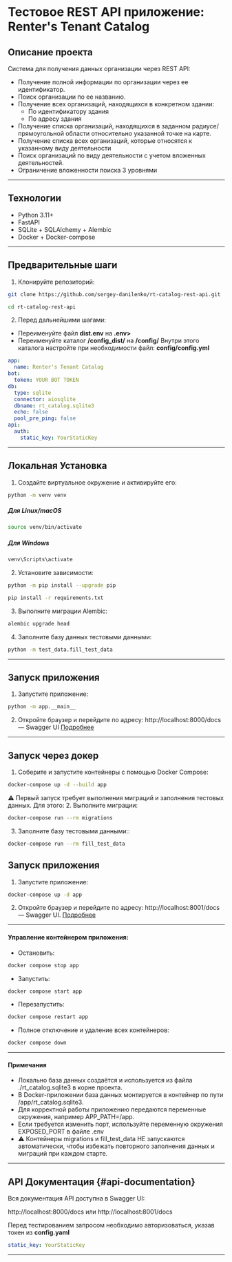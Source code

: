# Тестовое REST API приложение: Renter's Tenant Catalog

## Описание проекта

Система для получения данных организации через REST API:
- Получение полной информации по организации через ее идентификатор.
- Поиск организации по ее названию.
- Получение всех организаций, находящихся в конкретном здании:
  * По идентификатору здания
  * По адресу здания
- Получение списка организаций, находящихся в заданном радиусе/прямоугольной области
относительно указанной точке на карте.
- Получение списка всех организаций, которые относятся к указанному виду деятельности
- Поиск организаций по виду деятельности с учетом вложенных деятельностей.
- Ограничение вложенности поиска 3 уровнями

---

## Технологии

- Python 3.11+
- FastAPI
- SQLite + SQLAlchemy + Alembic
- Docker + Docker-compose

---

## Предварительные шаги
1. Клонируйте репозиторий:

```bash
git clone https://github.com/sergey-danilenko/rt-catalog-rest-api.git
```
```bash
cd rt-catalog-rest-api
```
2. Перед дальнейшими шагами:
- Переименуйте файл <b>dist.env</b> на <b>.env></b>
- Переименуйте каталог <b>/config_dist/</b> на <b>/config/</b>
Внутри этого каталога настройте при необходимости файл: <b>config/config.yml</b>
```yml
app:
  name: Renter's Tenant Catalog
bot:
  token: YOUR BOT TOKEN
db:
  type: sqlite
  connector: aiosqlite
  dbname: rt_catalog.sqlite3
  echo: false
  pool_pre_ping: false
api:
  auth:
    static_key: YourStaticKey
```

---

## Локальная Установка

1. Создайте виртуальное окружение и активируйте его:
```bash
python -m venv venv
```
##### Для Linux/macOS
```bash
source venv/bin/activate
```
##### Для Windows
```bash
venv\Scripts\activate
```
2. Установите зависимости:
```bash
python -m pip install --upgrade pip
```
```bash
pip install -r requirements.txt
```

3. Выполните миграции Alembic:
```bash
alembic upgrade head
```
4. Заполните базу данных тестовыми данными:
```bash
python -m test_data.fill_test_data
```
---

## Запуск приложения

1. Запустите приложение:
```bash
python -m app.__main__
```

2. Откройте браузер и перейдите по адресу:
http://localhost:8000/docs — Swagger UI
[Подробнее](#api-documentation)
---

## Запуск через докер
1. Соберите и запустите контейнеры с помощью Docker Compose:
```bash
docker-compose up -d --build app
```
⚠️ Первый запуск требует выполнения миграций и заполнения тестовых данных. Для этого:
2. Выполните миграции:
```bash
docker-compose run --rm migrations
```
3. Заполните базу тестовыми данными::
```bash
docker-compose run --rm fill_test_data
```
## Запуск приложения

1. Запустите приложение:
```bash
docker-compose up -d app
```

2. Откройте браузер и перейдите по адресу:
http://localhost:8001/docs — Swagger UI.
[Подробнее](#api-documentation)

---

#### Управление контейнером приложения:
- Остановить:
```bash
docker compose stop app
```
- Запустить:
```bash
docker compose start app
```
- Перезапустить:
```bash
docker compose restart app
```
- Полное отключение и удаление всех контейнеров:
```bash
docker compose down
```
---

#### Примечания
- Локально база данных создаётся и используется из файла ./rt_catalog.sqlite3 в корне проекта.
- В Docker-приложении база данных монтируется в контейнер по пути /app/rt_catalog.sqlite3.
- Для корректной работы приложению передаются переменные окружения, например APP_PATH=/app.
- Если требуется изменить порт, используйте переменную окружения EXPOSED_PORT в файле .env
- ⚠️ Контейнеры migrations и fill_test_data НЕ запускаются автоматически,
чтобы избежать повторного заполнения данных и миграций при каждом старте.

---

## API Документация {#api-documentation}

Вся документация API доступна в Swagger UI:

http://localhost:8000/docs 
или
http://localhost:8001/docs

Перед тестированием запросом необходимо авторизоваться, указав токен из <b>config.yaml</b>
```yml
static_key: YourStaticKey
```

---